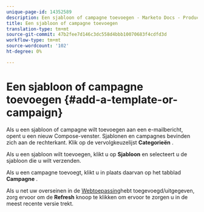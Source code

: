 ```yaml
---
unique-page-id: 14352589
description: Een sjabloon of campagne toevoegen - Marketo Docs - Productdocumentatie
title: Een sjabloon of campagne toevoegen
translation-type: tm+mt
source-git-commit: 47b2fee7d146c3dc558d4bbb10070683f4cdfd3d
workflow-type: tm+mt
source-wordcount: '102'
ht-degree: 0%

---
```



# Een sjabloon of campagne toevoegen {#add-a-template-or-campaign}

Als u een sjabloon of campagne wilt toevoegen aan een e-mailbericht, opent u een nieuw Compose-venster. Sjablonen en campagnes bevinden zich aan de rechterkant. Klik op de vervolgkeuzelijst **Categorieën** .

Als u een sjabloon wilt toevoegen, klikt u op **Sjabloon** en selecteert u de sjabloon die u wilt verzenden.

Als u een campagne toevoegt, klikt u in plaats daarvan op het tabblad **Campagne** .

Als u net uw overseinen in de [Webtoepassing](http://toutapp.com/login)hebt toegevoegd/uitgegeven, zorg ervoor om de **Refresh** knoop te klikken om ervoor te zorgen u in de meest recente versie trekt.
